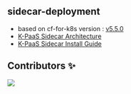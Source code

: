 ## sidecar-deployment

- based on cf-for-k8s version : [v5.5.0](https://github.com/cloudfoundry/cf-for-k8s/releases/tag/v5.5.0)
- [K-PaaS Sidecar Architecture](https://github.com/K-PaaS/sidecar-guide/blob/master/architecture/sidecar.md)
- [K-PaaS Sidecar Install Guide](https://github.com/K-PaaS/sidecar-guide/blob/master/install/README.md)

## Contributors ✨

<a href="https://github.com/K-PaaS/sidecar-deployment/graphs/contributors">
  <img src="https://contrib.rocks/image?repo=K-PaaS/sidecar-deployment" />
</a>
